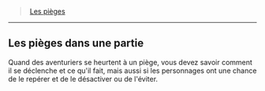 ﻿---
!GenericItem
Id: traps_hd.md#les-pièges-dans-une-partie
ParentLink: traps_hd.md#les-pièges
Name: Les pièges dans une partie
ParentName: Les pièges
NameLevel: 2
Attributes:
  Name: Les pièges dans une partie
  Markdown: >+
    ## <!--Name-->Les pièges dans une partie<!--/Name-->


    Quand des aventuriers se heurtent à un piège, vous devez savoir comment il se déclenche et ce qu'il fait, mais aussi si les personnages ont une chance de le repérer et de le désactiver ou de l'éviter.

AttributesDictionary: >+
  Name: Les pièges dans une partie

  Markdown: >+

    ## <!--Name-->Les pièges dans une partie<!--/Name-->





    Quand des aventuriers se heurtent à un piège, vous devez savoir comment il se déclenche et ce qu'il fait, mais aussi si les personnages ont une chance de le repérer et de le désactiver ou de l'éviter.



---
> [Les pièges](hd_traps.md)

---

## Les pièges dans une partie

Quand des aventuriers se heurtent à un piège, vous devez savoir comment il se déclenche et ce qu'il fait, mais aussi si les personnages ont une chance de le repérer et de le désactiver ou de l'éviter.

